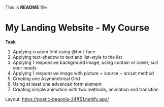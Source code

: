This is **README** file

# My Landing Website - My Course

**Task**
1. Applying custom font using @font-face
2. Applying text-shadow to text and list-style to the list
3. Applying 1 responsive background image, using contain or cover, suit your needs
4. Applying 1 responsive image with picture + source + srcset method
5. Creating one Asymmetrical Grid
6. Using at least one advanced form element
7. Creating simple animation with two methods; animation and transition

Layout: https://poetic-begonia-24ff51.netlify.app/